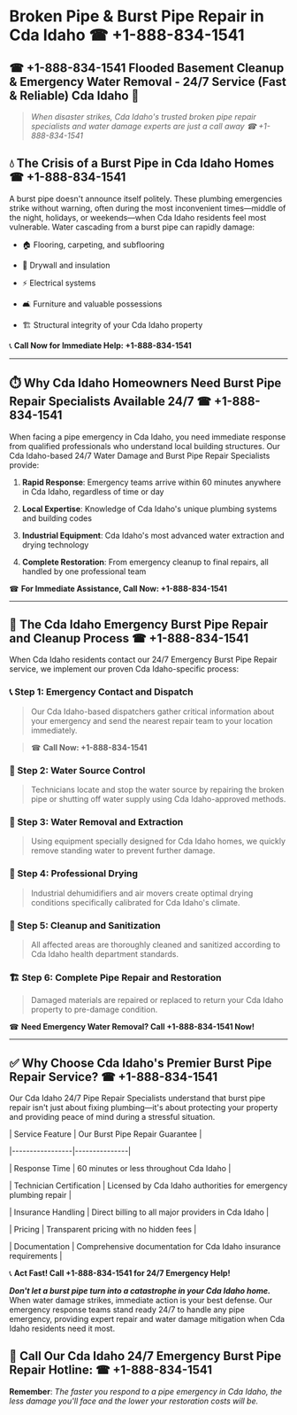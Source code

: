 # Broken Pipe & Burst Pipe Repair in Cda Idaho ☎ +1-888-834-1541  
## ☎ +1-888-834-1541 Flooded Basement Cleanup & Emergency Water Removal - 24/7 Service (Fast & Reliable) Cda Idaho 🚨  

> *When disaster strikes, Cda Idaho's trusted broken pipe repair specialists and water damage experts are just a call away ☎ +1-888-834-1541*  

## 💧 The Crisis of a Burst Pipe in Cda Idaho Homes ☎ +1-888-834-1541  

A burst pipe doesn't announce itself politely. These plumbing emergencies strike without warning, often during the most inconvenient times—middle of the night, holidays, or weekends—when Cda Idaho residents feel most vulnerable. Water cascading from a burst pipe can rapidly damage:  

* 🏠 Flooring, carpeting, and subflooring  
* 🧱 Drywall and insulation  
* ⚡ Electrical systems  
* 🛋️ Furniture and valuable possessions  
* 🏗️ Structural integrity of your Cda Idaho property  

📞 **Call Now for Immediate Help: +1-888-834-1541**  

---  

## ⏱️ Why Cda Idaho Homeowners Need Burst Pipe Repair Specialists Available 24/7 ☎ +1-888-834-1541  

When facing a pipe emergency in Cda Idaho, you need immediate response from qualified professionals who understand local building structures. Our Cda Idaho-based 24/7 Water Damage and Burst Pipe Repair Specialists provide:  

1. **Rapid Response**: Emergency teams arrive within 60 minutes anywhere in Cda Idaho, regardless of time or day  
2. **Local Expertise**: Knowledge of Cda Idaho's unique plumbing systems and building codes  
3. **Industrial Equipment**: Cda Idaho's most advanced water extraction and drying technology  
4. **Complete Restoration**: From emergency cleanup to final repairs, all handled by one professional team  

☎ **For Immediate Assistance, Call Now: +1-888-834-1541**  

---  

## 🔧 The Cda Idaho Emergency Burst Pipe Repair and Cleanup Process ☎ +1-888-834-1541  

When Cda Idaho residents contact our 24/7 Emergency Burst Pipe Repair service, we implement our proven Cda Idaho-specific process:  

### 📞 Step 1: Emergency Contact and Dispatch  
> Our Cda Idaho-based dispatchers gather critical information about your emergency and send the nearest repair team to your location immediately.  
> ☎ **Call Now: +1-888-834-1541**  

### 🚿 Step 2: Water Source Control  
> Technicians locate and stop the water source by repairing the broken pipe or shutting off water supply using Cda Idaho-approved methods.  

### 🌊 Step 3: Water Removal and Extraction  
> Using equipment specially designed for Cda Idaho homes, we quickly remove standing water to prevent further damage.  

### 💨 Step 4: Professional Drying  
> Industrial dehumidifiers and air movers create optimal drying conditions specifically calibrated for Cda Idaho's climate.  

### 🧼 Step 5: Cleanup and Sanitization  
> All affected areas are thoroughly cleaned and sanitized according to Cda Idaho health department standards.  

### 🏗️ Step 6: Complete Pipe Repair and Restoration  
> Damaged materials are repaired or replaced to return your Cda Idaho property to pre-damage condition.  

☎ **Need Emergency Water Removal? Call +1-888-834-1541 Now!**  

---  

## ✅ Why Choose Cda Idaho's Premier Burst Pipe Repair Service? ☎ +1-888-834-1541  

Our Cda Idaho 24/7 Pipe Repair Specialists understand that burst pipe repair isn't just about fixing plumbing—it's about protecting your property and providing peace of mind during a stressful situation.  

| Service Feature | Our Burst Pipe Repair Guarantee |  
|-----------------|---------------|  
| Response Time | 60 minutes or less throughout Cda Idaho |  
| Technician Certification | Licensed by Cda Idaho authorities for emergency plumbing repair |  
| Insurance Handling | Direct billing to all major providers in Cda Idaho |  
| Pricing | Transparent pricing with no hidden fees |  
| Documentation | Comprehensive documentation for Cda Idaho insurance requirements |  

📞 **Act Fast! Call +1-888-834-1541 for 24/7 Emergency Help!**  

***Don't let a burst pipe turn into a catastrophe in your Cda Idaho home.*** When water damage strikes, immediate action is your best defense. Our emergency response teams stand ready 24/7 to handle any pipe emergency, providing expert repair and water damage mitigation when Cda Idaho residents need it most.  

## 📱 Call Our Cda Idaho 24/7 Emergency Burst Pipe Repair Hotline: ☎ +1-888-834-1541  

**Remember**: *The faster you respond to a pipe emergency in Cda Idaho, the less damage you'll face and the lower your restoration costs will be.*